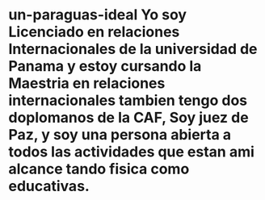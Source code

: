 # un-paraguas-ideal Yo soy Licenciado en relaciones Internacionales de la universidad de Panama y estoy cursando la Maestria en  relaciones internacionales  tambien tengo dos doplomanos de la CAF, Soy juez de Paz,  y soy una persona abierta a todos  las  actividades que estan ami alcance tando  fisica como educativas.
